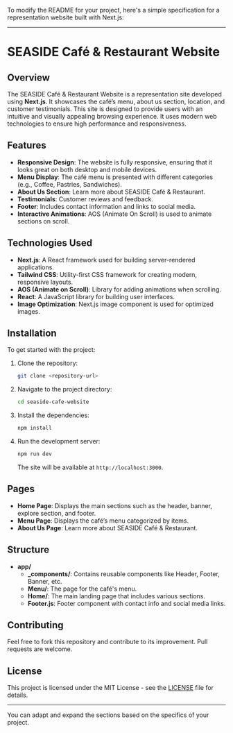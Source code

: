 To modify the README for your project, here's a simple specification for a representation website built with Next.js:

---

# SEASIDE Café & Restaurant Website

## Overview
The SEASIDE Café & Restaurant Website is a representation site developed using **Next.js**. It showcases the café’s menu, about us section, location, and customer testimonials. This site is designed to provide users with an intuitive and visually appealing browsing experience. It uses modern web technologies to ensure high performance and responsiveness.

## Features
- **Responsive Design**: The website is fully responsive, ensuring that it looks great on both desktop and mobile devices.
- **Menu Display**: The café menu is presented with different categories (e.g., Coffee, Pastries, Sandwiches).
- **About Us Section**: Learn more about SEASIDE Café & Restaurant.
- **Testimonials**: Customer reviews and feedback.
- **Footer**: Includes contact information and links to social media.
- **Interactive Animations**: AOS (Animate On Scroll) is used to animate sections on scroll.

## Technologies Used
- **Next.js**: A React framework used for building server-rendered applications.
- **Tailwind CSS**: Utility-first CSS framework for creating modern, responsive layouts.
- **AOS (Animate on Scroll)**: Library for adding animations when scrolling.
- **React**: A JavaScript library for building user interfaces.
- **Image Optimization**: Next.js image component is used for optimized images.

## Installation
To get started with the project:

1. Clone the repository:
   ```bash
   git clone <repository-url>
   ```
2. Navigate to the project directory:
   ```bash
   cd seaside-cafe-website
   ```
3. Install the dependencies:
   ```bash
   npm install
   ```
4. Run the development server:
   ```bash
   npm run dev
   ```
   The site will be available at `http://localhost:3000`.

## Pages
- **Home Page**: Displays the main sections such as the header, banner, explore section, and footer.
- **Menu Page**: Displays the café’s menu categorized by items.
- **About Us Page**: Learn more about SEASIDE Café & Restaurant.

## Structure
- **app/**
  - **_components/**: Contains reusable components like Header, Footer, Banner, etc.
  - **Menu/**: The page for the café's menu.
  - **Home/**: The main landing page that includes various sections.
  - **Footer.js**: Footer component with contact info and social media links.
  
## Contributing
Feel free to fork this repository and contribute to its improvement. Pull requests are welcome.

## License
This project is licensed under the MIT License - see the [LICENSE](LICENSE) file for details.

---

You can adapt and expand the sections based on the specifics of your project.